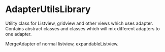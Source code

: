 AdapterUtilsLibrary
===================
Utility class for Listview, gridview and other views which uses adapter.
Contains abstract classes and classes which will mix different adapters to one adapter.

MergeAdapter of normal listview, expandableListview.
